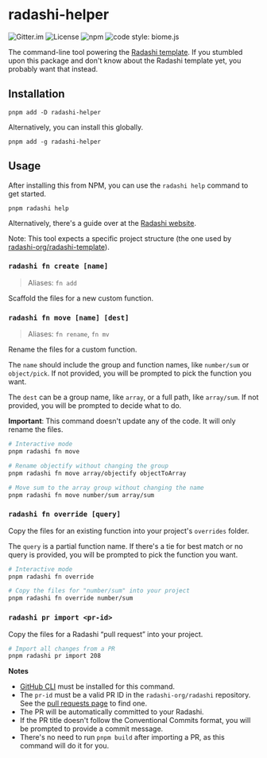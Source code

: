# radashi-helper

![Gitter.im](https://badges.gitter.im/join_chat.svg)
![License](https://img.shields.io/npm/l/radashi-helper)
![npm](https://img.shields.io/npm/v/radashi-helper)
![code style: biome.js](https://img.shields.io/badge/code_style-biome.js-blue?logo=biome)

The command-line tool powering the [Radashi template](https://github.com/radashi-org/radashi-template). If you stumbled upon this package and don't know about the Radashi template yet, you probably want that instead.

## Installation

```
pnpm add -D radashi-helper
```

Alternatively, you can install this globally.

```
pnpm add -g radashi-helper
```

## Usage

After installing this from NPM, you can use the `radashi help` command to get started.

```
pnpm radashi help
```

Alternatively, there's a guide over at the [Radashi website](https://radashi.js.org/your-own-radashi).

Note: This tool expects a specific project structure (the one used by [radashi-org/radashi-template](https://github.com/radashi-org/radashi-template)).

### `radashi fn create [name]`

> Aliases: `fn add`

Scaffold the files for a new custom function.

### `radashi fn move [name] [dest]`

> Aliases: `fn rename`, `fn mv`

Rename the files for a custom function.

The `name` should include the group and function names, like `number/sum` or `object/pick`. If not provided, you will be prompted to pick the function you want.

The `dest` can be a group name, like `array`, or a full path, like `array/sum`. If not provided, you will be prompted to decide what to do.

**Important**: This command doesn't update any of the code. It will only rename the files.

```sh
# Interactive mode
pnpm radashi fn move

# Rename objectify without changing the group
pnpm radashi fn move array/objectify objectToArray

# Move sum to the array group without changing the name
pnpm radashi fn move number/sum array/sum
```

### `radashi fn override [query]`

Copy the files for an existing function into your project's `overrides` folder.

The `query` is a partial function name. If there's a tie for best match or no query is provided, you will be prompted to pick the function you want.

```sh
# Interactive mode
pnpm radashi fn override

# Copy the files for "number/sum" into your project
pnpm radashi fn override number/sum
```

### `radashi pr import <pr-id>`

Copy the files for a Radashi “pull request” into your project.

```sh
# Import all changes from a PR
pnpm radashi pr import 208
```

**Notes**

- [GitHub CLI](https://cli.github.com) must be installed for this command.
- The `pr-id` must be a valid PR ID in the `radashi-org/radashi` repository. See the [pull requests page](https://github.com/radashi-org/radashi/pulls) to find one.
- The PR will be automatically committed to your Radashi.
- If the PR title doesn't follow the Conventional Commits format, you will be prompted to provide a commit message.
- There's no need to run `pnpm build` after importing a PR, as this command will do it for you.
